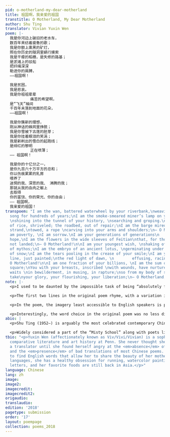 ```yaml
---
pid: o-motherland-my-dear-motherland
title: 祖国啊，我亲爱的祖国
transtitle: O Motherland, My Dear Motherland
author: Shu Ting
translator: Vivian Yuxin Wen
poem: |-
  我是你河边上破旧的老水车，
  数百年来纺着疲惫的歌；
  我是你额上熏黑的矿灯，
  照在你历史的隧洞里蜗行摸索
  我是干瘪的稻穗，是失修的路基；
  是淤滩上的驳船
  把纤绳深深
  勒进你的肩膊，
  ——祖国啊！

  我是贫困，
  我是悲哀。
  我是你祖祖辈辈
           痛苦的希望啊，
  是“飞天”袖间
  千百年未落到地面的花朵，
  ——祖国啊！

  我是你簇新的理想，
  刚从神话的蛛网里挣脱；
  我是你雪被下古莲的胚芽；
  我是你挂着眼泪的笑涡；
  我是新刷出的雪白的起跑线；
  是绯红的黎明
           正在喷薄；
  —— 祖国啊！

  我是你的十亿分之一，
  是你九百六十万平方的总和；
  你以伤痕累累的乳房
  喂养了
  迷惘的我、深思的我、 沸腾的我；
  那就从我的血肉之躯上
  去取得
  你的富饶、你的荣光、你的自由；
  —— 祖国啊，
  我亲爱的祖国！
transpoem: "I am the wan, battered waterwheel by your riverbank,\nweaving a haggard
  song for hundreds of years;\nI am the smoke-smeared miner’s lamp on your forehead,
  \nshining into the tunnel of your history, \nsearching and groping.\nI am the husk
  of rice, shriveled; the roadbed, out of repair;\nI am the barge mired in the silted
  strand,\ntowed, a rope \ncarving into your arms and shoulders;\n— O Motherland!\n\nI
  am poverty, \nI am sorrow.\nI am your generations of generations\n        in aching
  hope,\nI am the flowers in the wide sleeves of Feitian\nthat, for thousands of years,\nhave
  not landed;\n— O Motherland!\n\nI am your youngest wish, \nshaking off the cobwebs
  of mythos;\nI am the embryo of an ancient lotus, \ngerminating under your quilt
  of snow;\nI am the tears pooling in the crease of your smile;\nI am your starting
  line, just painted;\nthe red light of dawn, \n        effusing, racing, \noutpouring;\n—
  O Motherland!\n\nI am one fraction of your billions, \nI am the sum of your nine-million-six-hundred-thousand
  square;\nYou with your breasts, inscribed \nwith wounds, have nurtured me, \nwho
  waits \nin bewilderment, in musing, in rapture;\nso from my body of skin and pulse\nplease,
  take\nyour glory, your flourishing, your liberation;\n— O Motherland,\nMy dear Motherland!"
note: |-
  <p>I used to be daunted by the impossible task of being “absolutely faithful” in translation but have since learned to enjoy the process as a creative endeavor while maintaining the utmost respect for the poet and the original work. In "O Motherland, My Dear Motherland," what I tried to preserve was not the word-for-word translation, but the overall sentiment: we are enraptured by our country’s glorious moments, and we become deeply disappointed when she stops trying for herself.</p>

  <p>The first two lines in the original poem rhyme, with a variation in inflection that is unique to Chinese lyricism. Having recognized that it is very difficult to preserve such end rhyme without compromising syntactic clarity in English, I decided to utilize internal rhyme (“battered,” “haggard”), and let the poem sing through alliteration and assonance (“wan,” “waterwheel,” “weaving”). These drawn-out sounds also aptly capture the weariness of the old waterwheel with an almost onomatopoeia, a pleasant surprise that even the original Chinese could not deliver. Such an aspect of the poem is a result of my process: I read the lines aloud one time after another to let the sounds come to me and guide me, and then, amazingly, the meanings soon followed.</p>

  <p>In the poem, the imagery least accessible to English speakers is perhaps <em>Feitian</em>, which refers to the flying female spirits painted on the walls of <em>Mogaoku</em> in <em>Dunhuang</em> (widely known as “Thousand Buddha Grottoes”). I initially translated the imagery into <em>apsaras</em> — defined by the Oxford Dictionary as female spirits in Hindu and Buddhist culture. Yet I soon realized how the seemingly accessible rendering could be misleading. <em>Apsaras</em> are strongly associated with Indian Buddhism. <em>Feitian</em> evokes the many treasured Chinese relics in <em>Dunhuang</em> that have been snatched by other civilizations and are, still, unreturned. This case presents a stricter version of “faithfulness” in translation — an impossible yet necessary task.</p>

  <p>Interestingly, the word choice in the original poem was no less difficult; Shu Ting’s work was initially denied publishing on the basis of superfluous imagery and obscurity. The “waterwheel” we see here was an edit from “windmill” in an effort to make it more relatable to the average Chinese man. Another suggestion was made to change “weaving [the song]” to “singing [the song]” (“how could one weave a song?”), but Shu Ting remained firm in her choice. The poem was finally published in the official poetry journal, <em>Shi Kan</em>, and became widely applauded for the human, fervent, and discerning expression of “patriotism.”</p>
abio: |
  <p>Shu Ting (1952–) is arguably the most celebrated contemporary Chinese female poet. Born in Fujian in Southeast China, she lived through the Cultural Revolution (1966–1976), the most tumultuous and tortured years for Chinese intellectuals. In 1969, she was sent to the countryside, forced by the government who sought to transform “privileged urban-educated youths” into “cultural workers” to serve the people. This movement destroyed many treasured Chinese literary and artistic works; the entire generation was denied access to formal education. It also inspired poets like Shu Ting to read and write even more fervently in quiet protest.</p>

  <p>Widely considered a part of the “Misty School” along with poets like Bei Dao and Gu Cheng, Shu Ting writes in a penetrating language beyond the label. “O Motherland, My Dear Motherland” won the National Poetry Award in 1980; more importantly, it speaks of profound, ambivalent feelings that one can harbor for one’s country. Shu Ting is now back in her hometown, serving as the Chair of Xiamen Federation of Literary Art Circles and Member of China Writers’ Association.</p>
tbio: "<p>Yuxin Wen (affectionately known as Viv/Vivi/Vivian) is a sophomore studying
  comparative literature and art history at Penn. She never thought she would become
  a translator until she found herself angry at the <em>absence</em> of good translations
  and the <em>presence</em> of bad translations of most Chinese poems. She strives
  to find English words that allow her to share the beauty of her mother tongue. Besides
  languages, she has a healthy obsession for running, watercolor painting, and writing
  letters, and her favorite foods are still back in Asia.</p>"
language: Chinese
lang: zh
image:
image2:
imagecredit:
imagecredit2:
origaudio:
translaudio:
edition: '2018'
pagetype: submission
order: '17'
layout: poempage
collection: poems_2018
---
```

